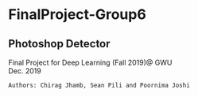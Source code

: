 # FinalProject-Group6
## Photoshop Detector
Final Project for Deep Learning (Fall 2019)@ GWU  
Dec. 2019
```
Authors: Chirag Jhamb, Sean Pili and Poornima Joshi
```
